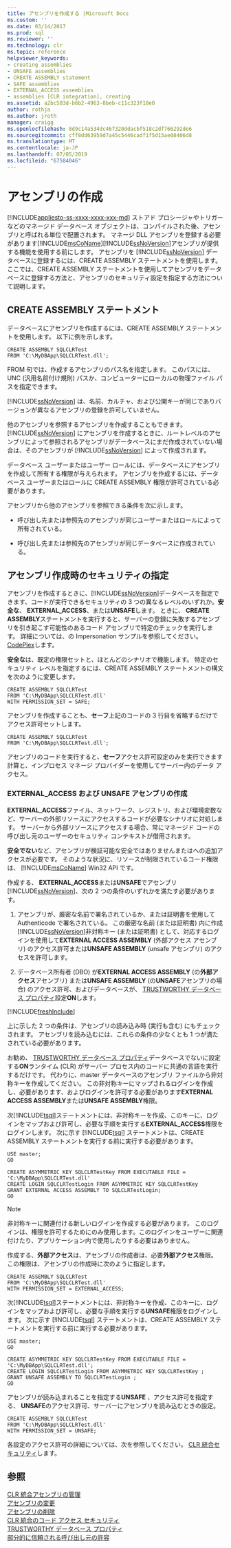 ```yaml
---
title: アセンブリを作成する |Microsoft Docs
ms.custom: ''
ms.date: 03/14/2017
ms.prod: sql
ms.reviewer: ''
ms.technology: clr
ms.topic: reference
helpviewer_keywords:
- creating assemblies
- UNSAFE assemblies
- CREATE ASSEMBLY statement
- SAFE assemblies
- EXTERNAL_ACCESS assemblies
- assemblies [CLR integration], creating
ms.assetid: a2bc503d-b6b2-4963-8beb-c11c323f18e0
author: rothja
ms.author: jroth
manager: craigg
ms.openlocfilehash: 8d9c14a534dc46f320ddacbf518c2df766292de6
ms.sourcegitcommit: cff8dd63959d7a45c5446cadf1f5d15ae08406d8
ms.translationtype: MT
ms.contentlocale: ja-JP
ms.lasthandoff: 07/05/2019
ms.locfileid: "67584046"
---
```

# <a name="creating-an-assembly"></a>アセンブリの作成
[!INCLUDE[appliesto-ss-xxxx-xxxx-xxx-md](../../../includes/appliesto-ss-xxxx-xxxx-xxx-md.md)]
  ストアド プロシージャやトリガーなどのマネージド データベース オブジェクトは、コンパイルされた後、アセンブリと呼ばれる単位で配置されます。 マネージ DLL アセンブリを登録する必要があります[!INCLUDE[msCoName](../../../includes/msconame-md.md)][!INCLUDE[ssNoVersion](../../../includes/ssnoversion-md.md)]アセンブリが提供する機能を使用する前にします。 アセンブリを [!INCLUDE[ssNoVersion](../../../includes/ssnoversion-md.md)] データベースに登録するには、CREATE ASSEMBLY ステートメントを使用します。 ここでは、CREATE ASSEMBLY ステートメントを使用してアセンブリをデータベースに登録する方法と、アセンブリのセキュリティ設定を指定する方法について説明します。  
  
## <a name="the-create-assembly-statement"></a>CREATE ASSEMBLY ステートメント  
 データベースにアセンブリを作成するには、CREATE ASSEMBLY ステートメントを使用します。 以下に例を示します。  
  
```  
CREATE ASSEMBLY SQLCLRTest  
FROM 'C:\MyDBApp\SQLCLRTest.dll';  
```  
  
 FROM 句では、作成するアセンブリのパス名を指定します。 このパスには、UNC (汎用名前付け規則) パスか、コンピューターにローカルの物理ファイル パスを指定できます。  
  
 [!INCLUDE[ssNoVersion](../../../includes/ssnoversion-md.md)] は、名前、カルチャ、および公開キーが同じでありバージョンが異なるアセンブリの登録を許可していません。  
  
 他のアセンブリを参照するアセンブリを作成することもできます。 [!INCLUDE[ssNoVersion](../../../includes/ssnoversion-md.md)] にアセンブリを作成するときに、ルートレベルのアセンブリによって参照されるアセンブリがデータベースにまだ作成されていない場合は、そのアセンブリが [!INCLUDE[ssNoVersion](../../../includes/ssnoversion-md.md)] によって作成されます。  
  
 データベース ユーザーまたはユーザー ロールには、データベースにアセンブリを作成して所有する権限が与えられます。 アセンブリを作成するには、データベース ユーザーまたはロールに CREATE ASSEMBLY 権限が許可されている必要があります。  
  
 アセンブリから他のアセンブリを参照できる条件を次に示します。  
  
-   呼び出し先または参照先のアセンブリが同じユーザーまたはロールによって所有されている。  
  
-   呼び出し先または参照先のアセンブリが同じデータベースに作成されている。  
  
## <a name="specifying-security-when-creating-assemblies"></a>アセンブリ作成時のセキュリティの指定  
 アセンブリを作成するときに、[!INCLUDE[ssNoVersion](../../../includes/ssnoversion-md.md)]データベースを指定できます、コードが実行できるセキュリティの 3 つの異なるレベルのいずれか。**安全な**、 **EXTERNAL_ACCESS**、または**UNSAFE**します。 ときに、 **CREATE ASSEMBLY**ステートメントを実行すると、サーバーの登録に失敗するアセンブリを引き起こす可能性のあるコード アセンブリで特定のチェックを実行します。 詳細については、の Impersonation サンプルを参照してください。 [CodePlex](https://msftengprodsamples.codeplex.com/)します。  
  
 **安全な**は、既定の権限セットと、ほとんどのシナリオで機能します。 特定のセキュリティ レベルを指定するには、CREATE ASSEMBLY ステートメントの構文を次のように変更します。  
  
```  
CREATE ASSEMBLY SQLCLRTest  
FROM 'C:\MyDBApp\SQLCLRTest.dll'  
WITH PERMISSION_SET = SAFE;  
```  
  
 アセンブリを作成することも、**セーフ**上記のコードの 3 行目を省略するだけでアクセス許可セットします。  
  
```  
CREATE ASSEMBLY SQLCLRTest  
FROM 'C:\MyDBApp\SQLCLRTest.dll';  
```  
  
 アセンブリのコードを実行すると、**セーフ**アクセス許可設定のみを実行できます計算と、インプロセス マネージ プロバイダーを使用してサーバー内のデータ アクセス。  
  
### <a name="creating-externalaccess-and-unsafe-assemblies"></a>EXTERNAL_ACCESS および UNSAFE アセンブリの作成  
 **EXTERNAL_ACCESS**ファイル、ネットワーク、レジストリ、および環境変数など、サーバーの外部リソースにアクセスするコードが必要なシナリオに対処します。 サーバーから外部リソースにアクセスする場合、常にマネージド コードの呼び出し元のユーザーのセキュリティ コンテキストが借用されます。  
  
 **安全でない**など、アセンブリが検証可能な安全ではありませんまたはへの追加アクセスが必要です。 そのような状況に、リソースが制限されているコード権限は、 [!INCLUDE[msCoName](../../../includes/msconame-md.md)] Win32 API です。  
  
 作成する、 **EXTERNAL_ACCESS**または**UNSAFE**でアセンブリ[!INCLUDE[ssNoVersion](../../../includes/ssnoversion-md.md)]、次の 2 つの条件のいずれかを満たす必要があります。  
  
1.  アセンブリが、厳密な名前で署名されているか、または証明書を使用して Authenticode で署名されている。 この厳密な名前 (または証明書) 内に作成[!INCLUDE[ssNoVersion](../../../includes/ssnoversion-md.md)]非対称キー (または証明書) として、対応するログインを使用して**EXTERNAL ACCESS ASSEMBLY** (外部アクセス アセンブリ) のアクセス許可または**UNSAFE ASSEMBLY** (unsafe アセンブリ) のアクセスを許可します。  
  
2.  データベース所有者 (DBO) が**EXTERNAL ACCESS ASSEMBLY** (の**外部アクセス**アセンブリ) または**UNSAFE ASSEMBLY** (の**UNSAFE**アセンブリの場合) のアクセス許可、およびデータベースが、 [TRUSTWORTHY データベース プロパティ](../../../relational-databases/security/trustworthy-database-property.md)設定**ON**します。  

[!INCLUDE[freshInclude](../../../includes/paragraph-content/fresh-note-steps-feedback.md)]

 上に示した 2 つの条件は、アセンブリの読み込み時 (実行も含む) にもチェックされます。 アセンブリを読み込むには、これらの条件の少なくとも 1 つが満たされている必要があります。  
  
 お勧め、 [TRUSTWORTHY データベース プロパティ](../../../relational-databases/security/trustworthy-database-property.md)データベースでないに設定する**ON**ランタイム (CLR) がサーバー プロセス内のコードに共通の言語を実行するだけです。 代わりに、master データベースのアセンブリ ファイルから非対称キーを作成してください。 この非対称キーにマップされるログインを作成し、必要があります、およびログインを許可する必要があります**EXTERNAL ACCESS ASSEMBLY**または**UNSAFE ASSEMBLY**権限。  
  
 次[!INCLUDE[tsql](../../../includes/tsql-md.md)]ステートメントには、非対称キーを作成、このキーに、ログインをマップおよび許可し、必要な手順を実行する**EXTERNAL_ACCESS**権限をログインします。 次に示す [!INCLUDE[tsql](../../../includes/tsql-md.md)] ステートメントは、CREATE ASSEMBLY ステートメントを実行する前に実行する必要があります。  
  
```  
USE master;   
GO    
  
CREATE ASYMMETRIC KEY SQLCLRTestKey FROM EXECUTABLE FILE = 'C:\MyDBApp\SQLCLRTest.dll'     
CREATE LOGIN SQLCLRTestLogin FROM ASYMMETRIC KEY SQLCLRTestKey     
GRANT EXTERNAL ACCESS ASSEMBLY TO SQLCLRTestLogin;   
GO   
```  
  
> [!NOTE]  
>  非対称キーに関連付ける新しいログインを作成する必要があります。 このログインは、権限を許可するためにのみ使用します。このログインをユーザーに関連付けたり、アプリケーション内で使用したりする必要はありません。  
  
 作成する、**外部アクセス**は、アセンブリの作成者は、必要**外部アクセス**権限。 この権限は、アセンブリの作成時に次のように指定します。  
  
```  
CREATE ASSEMBLY SQLCLRTest  
FROM 'C:\MyDBApp\SQLCLRTest.dll'  
WITH PERMISSION_SET = EXTERNAL_ACCESS;  
```  
  
 次[!INCLUDE[tsql](../../../includes/tsql-md.md)]ステートメントには、非対称キーを作成、このキーに、ログインをマップおよび許可し、必要な手順を実行する**UNSAFE**権限をログインします。 次に示す [!INCLUDE[tsql](../../../includes/tsql-md.md)] ステートメントは、CREATE ASSEMBLY ステートメントを実行する前に実行する必要があります。  
  
```  
USE master;   
GO    
  
CREATE ASYMMETRIC KEY SQLCLRTestKey FROM EXECUTABLE FILE = 'C:\MyDBApp\SQLCLRTest.dll';     
CREATE LOGIN SQLCLRTestLogin FROM ASYMMETRIC KEY SQLCLRTestKey ;    
GRANT UNSAFE ASSEMBLY TO SQLCLRTestLogin ;  
GO  
```  
  
 アセンブリが読み込まれることを指定する**UNSAFE** 、アクセス許可を指定する、 **UNSAFE**のアクセス許可、サーバーにアセンブリを読み込むときの設定。  
  
```  
CREATE ASSEMBLY SQLCLRTest  
FROM 'C:\MyDBApp\SQLCLRTest.dll'  
WITH PERMISSION_SET = UNSAFE;  
```  
  
 各設定のアクセス許可の詳細については、次を参照してください。 [CLR 統合セキュリティ](../../../relational-databases/clr-integration/security/clr-integration-security.md)します。  
  
## <a name="see-also"></a>参照  
 [CLR 統合アセンブリの管理](../../../relational-databases/clr-integration/assemblies/managing-clr-integration-assemblies.md)   
 [アセンブリの変更](../../../relational-databases/clr-integration/assemblies/altering-an-assembly.md)   
 [アセンブリの削除](../../../relational-databases/clr-integration/assemblies/dropping-an-assembly.md)   
 [CLR 統合のコード アクセス セキュリティ](../../../relational-databases/clr-integration/security/clr-integration-code-access-security.md)   
 [TRUSTWORTHY データベース プロパティ](../../../relational-databases/security/trustworthy-database-property.md)   
 [部分的に信頼される呼び出し元の許容](https://msdn.microsoft.com/library/20b0248f-36da-4fc3-97d2-3789fcf6e084)  
  
  
